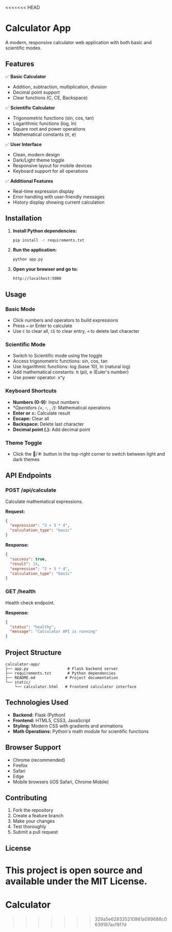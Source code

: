 <<<<<<< HEAD
# Calculator App

A modern, responsive calculator web application with both basic and scientific modes.

## Features

✅ **Basic Calculator**
- Addition, subtraction, multiplication, division
- Decimal point support
- Clear functions (C, CE, Backspace)

✅ **Scientific Calculator**
- Trigonometric functions (sin, cos, tan)
- Logarithmic functions (log, ln)
- Square root and power operations
- Mathematical constants (π, e)

✅ **User Interface**
- Clean, modern design
- Dark/Light theme toggle
- Responsive layout for mobile devices
- Keyboard support for all operations

✅ **Additional Features**
- Real-time expression display
- Error handling with user-friendly messages
- History display showing current calculation

## Installation

1. **Install Python dependencies:**
   ```bash
   pip install -r requirements.txt
   ```

2. **Run the application:**
   ```bash
   python app.py
   ```

3. **Open your browser and go to:**
   ```
   http://localhost:5000
   ```

## Usage

### Basic Mode
- Click numbers and operators to build expressions
- Press `=` or Enter to calculate
- Use `C` to clear all, `CE` to clear entry, `⌫` to delete last character

### Scientific Mode
- Switch to Scientific mode using the toggle
- Access trigonometric functions: sin, cos, tan
- Use logarithmic functions: log (base 10), ln (natural log)
- Add mathematical constants: π (pi), e (Euler's number)
- Use power operator: x^y

### Keyboard Shortcuts
- **Numbers (0-9):** Input numbers
- **Operators (+, -, *, /):** Mathematical operations
- **Enter or =:** Calculate result
- **Escape:** Clear all
- **Backspace:** Delete last character
- **Decimal point (.):** Add decimal point

### Theme Toggle
- Click the 🌙/☀️ button in the top-right corner to switch between light and dark themes

## API Endpoints

### POST /api/calculate
Calculate mathematical expressions.

**Request:**
```json
{
  "expression": "2 + 3 * 4",
  "calculation_type": "basic"
}
```

**Response:**
```json
{
  "success": true,
  "result": 14,
  "expression": "2 + 3 * 4",
  "calculation_type": "basic"
}
```

### GET /health
Health check endpoint.

**Response:**
```json
{
  "status": "healthy",
  "message": "Calculator API is running"
}
```

## Project Structure

```
calculator-app/
├── app.py                 # Flask backend server
├── requirements.txt       # Python dependencies
├── README.md             # Project documentation
└── static/
    └── calculator.html   # Frontend calculator interface
```

## Technologies Used

- **Backend:** Flask (Python)
- **Frontend:** HTML5, CSS3, JavaScript
- **Styling:** Modern CSS with gradients and animations
- **Math Operations:** Python's math module for scientific functions

## Browser Support

- Chrome (recommended)
- Firefox
- Safari
- Edge
- Mobile browsers (iOS Safari, Chrome Mobile)

## Contributing

1. Fork the repository
2. Create a feature branch
3. Make your changes
4. Test thoroughly
5. Submit a pull request

## License

This project is open source and available under the MIT License.
=======
# Calculator
>>>>>>> 329a5e628335210861a099688c0639187acf8f7d
